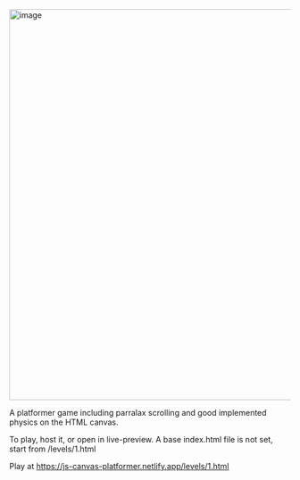 <img width="701" alt="image" src="https://user-images.githubusercontent.com/109092388/178652575-7800dfbc-0cc8-47fa-9cc2-c22668bea0de.png">

A platformer game including parralax scrolling and good implemented physics on the HTML canvas.

To play, host it, or open in live-preview. A base index.html file is not set, start from /levels/1.html

Play at https://js-canvas-platformer.netlify.app/levels/1.html
